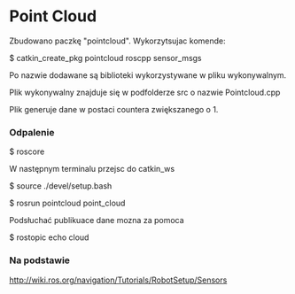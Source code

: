 # Point Cloud

Zbudowano paczkę "pointcloud". Wykorzytsujac komende:

$ catkin_create_pkg pointcloud roscpp sensor_msgs

Po nazwie dodawane są biblioteki wykorzystywane w pliku wykonywalnym.

Plik wykonywalny znajduje się w podfolderze src o nazwie Pointcloud.cpp

Plik generuje dane w postaci countera zwiększanego o 1.

### Odpalenie

$ roscore

W następnym terminalu przejsc do catkin_ws

$ source ./devel/setup.bash

$ rosrun pointcloud point_cloud

Podsłuchać publikuace dane mozna za pomoca

$ rostopic echo cloud

### Na podstawie

http://wiki.ros.org/navigation/Tutorials/RobotSetup/Sensors
